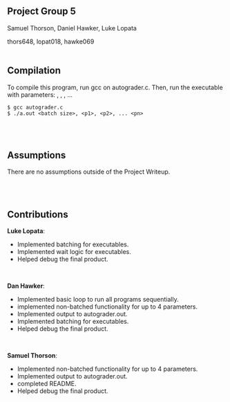 ## Project Group 5

Samuel Thorson, Daniel Hawker, Luke Lopata

thors648, lopat018, hawke069
<br/><br/>

## Compilation
To compile this program, run gcc on autograder.c. Then, run the executable with parameters: <batch size>, <p1>, <p2>, ... <pn>

	$ gcc autograder.c
	$ ./a.out <batch size>, <p1>, <p2>, ... <pn>

<br/><br/>
## Assumptions
There are no assumptions outside of the Project Writeup.

<br/><br/>
## Contributions
**Luke Lopata**:
- Implemented batching for executables.
- Implemented wait logic for executables.
- Helped debug the final product.
<br/>

**Dan Hawker**:
- Implemented basic loop to run all programs sequentially.
- implemented non-batched functionality for up to 4 parameters.
- Implemented output to autograder.out.
- Implemented batching for executables.
- Helped debug the final product.
<br/>

**Samuel Thorson**:
- Implemented non-batched functionality for up to 4 parameters.
- Implemented output to autograder.out.
- completed README.
- Helped debug the final product.<br/>
